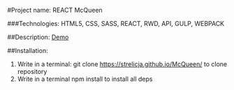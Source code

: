 #Project name: REACT McQueen

###Technologies: HTML5, CSS, SASS, REACT, RWD, API, GULP, WEBPACK

##Description:
[Demo](https://strelicja.github.io/McQueen/)

##Installation:

1. Write in a terminal:
 git clone https://strelicja.github.io/McQueen/
 to clone repository 
2. Write in a terminal npm install to install all deps
